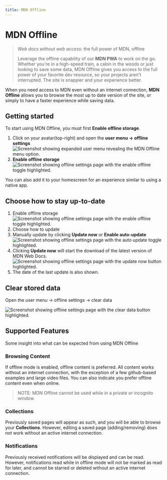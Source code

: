 ```yaml
---
title: MDN Offline
---
```


# MDN Offline

> _Web docs without web access_: the full power of MDN, offline
>
> Leverage the offline capability of our **MDN PWA** to work on the go. Whether you're in a high-speed train, a cabin in the woods or just looking to save some data, MDN Offline gives you access to the full power of your favorite dev resource, so your projects aren't interrupted. The site is snappier and your experience better.

When you need access to MDN even without an internet connection, **MDN Offline** allows you to browse the most up to date version of the site, or simply to have a faster experience while saving data.

## Getting started

To start using MDN Offline, you must first **Enable offline storage**.

1. Click on your avatar(top-right) and open the **user menu -> offline settings**
   ![Screenshot showing expanded user menu revealing the MDN Offline menu option.](/assets/plus-docs/offline/desktop-offline-user-menu.png)
2. **Enable offline storage**
   ![Screenshot showing offline settings page with the enable offline toggle highlighted.](/assets/plus-docs/offline/desktop-offline-enable-offline.png)

You can also add it to your homescreen for an experience similar to using a native app.

## Choose how to stay up-to-date

1. Enable offline storage
   ![Screenshot showing offline settings page with the enable offline toggle highlighted.](/assets/plus-docs/offline/desktop-offline-enable-offline.png)
2. Choose how to update
3. Manually update by clicking **Update now** or **Enable auto-update**
   ![Screenshot showing offline settings page with the auto update toggle highlighted.](/assets/plus-docs/offline/desktop-offline-enable-auto-update.png)
4. Clicking **Update now** will start the download of the latest version of MDN Web Docs.
   ![Screenshot showing offline settings page with the update now button highlighted.](/assets/plus-docs/offline/desktop-offline-manual-update.png)
5. The date of the last update is also shown.

## Clear stored data

Open the user menu -> offline settings -> clear data

![Screenshot showing offline settings page with the clear data button highlighted.](/assets/plus-docs/offline/desktop-offline-clear-data.png)

## Supported Features

Some insight into what can be expected from using MDN Offline

### Browsing Content

If offline mode is enabled, offline content is preferred. All content works without an internet connection, with the exception of a few github-based examples and large video files. You can also indicate you prefer offline content even when online.

> NOTE: MDN Offline cannot be used while in a private or incognito window.

### Collections

Previously saved pages will appear as such, and you will be able to browse your **Collections**.
However, editing a saved page (adding/removing) does not work without an active internet connection.

### Notifications

Previously received notifications will be displayed and can be read.
However, notifications read while in offline mode will not be marked as read for later, and cannot be starred or deleted without an active internet connection.
